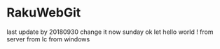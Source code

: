 # RakuWebGit
last update by 20180930 
change it now sunday 
ok let hello world !
from server
from lc
from windows
